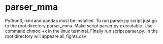 # parser_mma
Python3, lxml and pandas must be installed.
To run parser.py script just go to the root directory parser_mma. 
Make script parser.py executable.
Use command chmod +x in the linux terminal.
Finally run script parser.py. 
In the root directory will appeare all_fights.csv
